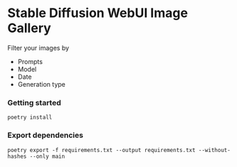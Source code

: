 # Stable Diffusion WebUI Image Gallery
Filter your images by
- Prompts
- Model
- Date
- Generation type

### Getting started
```
poetry install
```

### Export dependencies
```
poetry export -f requirements.txt --output requirements.txt --without-hashes --only main
```
